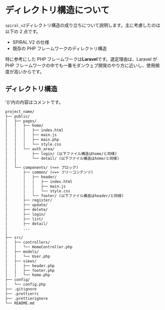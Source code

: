 # ディレクトリ構造について

`spiral_v2`ディレクトリ構造の成り立ちについて説明します。主に考慮したのは以下の 2 点です。

-   SPIRAL V2 の仕様
-   既存の PHP フレームワークのディレクトリ構造

特に参考にした PHP フレームワークは**Laravel**です。選定理由は、Laravel が PHP フレームワークの中でも一番モダンウェブ開発のやり方に近いし、使用頻度が高いからです。

## ディレクトリ構造

'()'内の内容はコメントです。

```txt
project_name/
├── public/
│   ├── pages/
│   │   ├── home/
│   │   │   ├── index.html
│   │   │   ├── main.js
│   │   │   ├── main.php
│   │   │   └── style.css
│   │   └── auth_area/
│   │       ├── login/ (以下ファイル構造はhome/と同様)
│   │       └── detail/ (以下ファイル構造はhome/と同様)
│   │
│   └── components/ (<=> ブロック)
│       ├── common/ (<=> フリーコンテンツ)
│       │   ├── header/
│       │   │   ├── index.html
│       │   │   ├── main.js
│       │   │   └── style.css
│       │   └── footer/ (以下ファイル構造はheader/と同様)
│       ├── register/
│       ├── update/
│       ├── delete/
│       ├── login/
│       ├── list/
│       ├── detail/
│       ...
│
├── src/
│   ├── controllers/
│   │   └── HomeController.php
│   ├── models/
│   │   └── User.php
│   ├── views/
│   │   ├── header.php
│   │   ├── footer.php
│   │   └── home.php
├── config/
│   └── config.php
├── .gitignore
├── .prettierrc
├── .prettierignore
└── README.md

```
